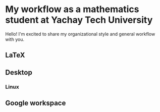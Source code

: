 # My workflow as a mathematics student at Yachay Tech University

Hello! I'm excited to share my organizational style and general workflow with you.


## LaTeX

## Desktop

### Linux

## Google workspace
